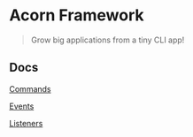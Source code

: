 # Acorn Framework
> Grow big applications from a tiny CLI app!

## Docs

[Commands](./docs/commands.md)

[Events](./docs/events.md)

[Listeners](./docs/listeners.md)
